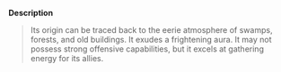 **Description**
> Its origin can be traced back to the eerie atmosphere of swamps, forests, and old buildings. It exudes a frightening aura. It may not possess strong offensive capabilities, but it excels at gathering energy for its allies.